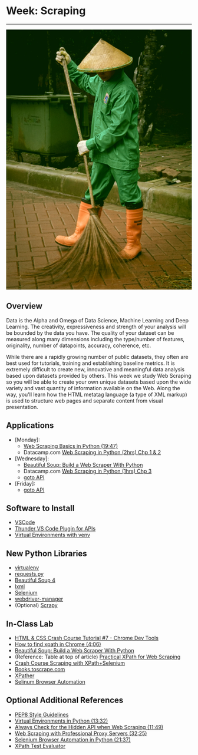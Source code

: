 # Week: Scraping 
<hr>

![Map Image](images/img_iphs290_scrape_alvensia-angela-_N0srPVrfVk-unsplash.jpg)

## Overview

Data is the Alpha and Omega of Data Science, Machine Learning and Deep Learning. The creativity, expressiveness and strength of your analysis will be bounded by the data you have. The quality of your dataset can be measured along many dimensions including the type/number of features, originality, number of datapoints, accuracy, coherence, etc.

While there are a rapidly growing number of public datasets, they often are best used for tutorials, training and establishing baseline metrics. It is extremely difficult to create new, innovative and meaningful data analysis based upon datasets provided by others. This week we study Web Scraping so you will be able to create your own unique datasets based upon the wide variety and vast quantity of information available on the Web. Along the way, you'll learn how the HTML metatag language (a type of XML markup) is used to structure web pages and separate content from visual presentation.

## Applications

- [Monday]: 
    * [Web Scraping Basics in Python (19:47)](https://www.youtube.com/watch?v=myAFVM7CxWk)
    *  Datacamp.com [Web Scraping in Python (2hrs) Chp 1 & 2](https://app.datacamp.com/learn/courses/web-scraping-with-python)
- [Wednesday]: 
    * [Beautiful Soup: Build a Web Scraper With Python](https://realpython.com/beautiful-soup-web-scraper-python/)
    *  Datacamp.com [Web Scraping in Python (1hrs) Chp 3](https://app.datacamp.com/learn/courses/web-scraping-with-python)
    * [goto API](./api.md)
- [Friday]: 
    * [goto API](./api.md)


## Software to Install

* [VSCode](https://code.visualstudio.com/download)
* [Thunder VS Code Plugin for APIs](https://marketplace.visualstudio.com/items?itemName=rangav.vscode-thunder-client)
* [Virtual Environments with venv](https://voxel51.com/docs/fiftyone/getting_started/virtualenv.html)
## New Python Libraries

* [virtualenv](https://docs.python-guide.org/dev/virtualenvs/)
* [requests.py](https://requests.readthedocs.io/en/latest/)
* [Beautiful Soup 4](https://www.crummy.com/software/BeautifulSoup/bs4/doc/)
* [lxml](https://lxml.de/)
* [Selenium](https://github.com/SeleniumHQ/selenium)
* [webdriver-manager](https://github.com/SergeyPirogov/webdriver_manager)
* (Optional) [Scrapy](https://github.com/scrapy/scrapy)


## In-Class Lab
* [HTML & CSS Crash Course Tutorial #7 - Chrome Dev Tools](https://www.youtube.com/watch?v=25R1Jl5P7Mw)
* [How to find xpath in Chrome (4:06)](https://www.youtube.com/watch?v=JanCuJSAzhc)
* [Beautiful Soup: Build a Web Scraper With Python](https://realpython.com/beautiful-soup-web-scraper-python/)
* (Reference: Table at top of article) [Practical XPath for Web Scraping](https://www.scrapingbee.com/blog/practical-xpath-for-web-scraping/)
* [Crash Course Scraping with XPath+Selenium](https://www.youtube.com/watch?v=jraDTvKLLvY)
* [Books.toscrape.com](https://books.toscrape.com/ )
* [XPather](http://xpather.com/ 
)
* [Selinum Browser Automation](https://www.youtube.com/watch?v=SPM1tm2ZdK4&t=3s)


## Optional Additional References

* [PEP8 Style Guidelines](https://peps.python.org/pep-0008/)
* [Virtual Environments in Python (13:32)](https://www.youtube.com/watch?v=IAvAlS0CuxI)
* [Always Check for the Hidden API when Web Scraping (11:49)](https://www.youtube.com/watch?v=DqtlR0y0suo)
* [Web Scraping with Professional Proxy Servers (32:25)](https://www.youtube.com/watch?v=hh8UHmkymik)
* [Selenium Browser Automation in Python (21:37)](https://www.youtube.com/watch?v=SPM1tm2ZdK4)
* [XPath Test Evaluator](https://www.freeformatter.com/xpath-tester.html#xpath-examples)